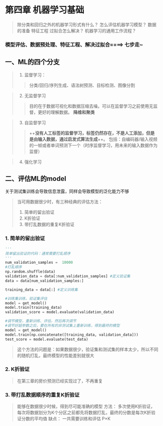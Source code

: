 # 第四章 机器学习基础
> 除分类和回归之外的机器学习形式有什么？
怎么评估机器学习模型？
数据的准备
特征工程
过拟合怎么解决？
机器学习的通用工作流程？

### 模型评估、数据预处理、特征工程、解决过拟合====> 七步走~

## 一、ML的四个分支
>1. 监督学习：
>>分类/回归/序列生成、语法树预测、目标检测、图像分割

>2. 无监督学习
>>目的在于数据可视化和数据压缩去噪。可以在监督学习之前使用无监督，更好的理解数据。
**降维和聚类**

>3. 自监督学习
>>++**没有人工标签的监督学习，标签仍然存在，不是人工添加，但是是由输入数据，通过启发式算法生成**++。
包括：自编码器/输入视频的一帧或者单词预测下一个（时序监督学习，用未来的输入数据作为监督）

>4. 强化学习

## 二、评估ML的model
关于测试集训练会导致信息泄露，同样会导致模型的泛化能力不够
>当可用数据很少时，有三种经典的评估方法：
>1. 简单的留出验证
>2. K折验证
>3. 带打乱数据的重复K折验证
### 1. 简单的留出验证
```python
'''
简单留出验证的代码：通常需要打乱顺序
'''
num_validation_samples =  10000
#打乱顺序
np.random.shuffle(data)
validation_data = data[:num_validation_samples]	#定义验证集
data = data[num_validation_samples:]

training_data = data[:]	#定义训练集

#训练集训练，验证集评估
model = get_model()
model.train(training_data)
validation_score = model.evaluate(validation_data)

#调节模型，重新训练、评估，然后再次调节
#调节好超参数之后，要在所有的非测试集上重新训练，得到最终的模型
model = get_model()
model.train(np.concatenate([training_data, validation_data]))
test_score = model.evaluate(test_data)
```
>这个方法的问题是：如果数据很少，验证集和测试集的样本太少，所以不同的随机打乱，最终模型的性能差别就很大
### 2. K折验证
> 在第三章的房价预测已经实现过了，不再重复
### 3. 带打乱数据顺序的重复K折验证
>能够在数据很少时候，得到尽可能准确的模型
方法： 多次使用K折验证，每次将数据划分为K个分区之前都先将数据打乱，最终的分数是每次K折验证分数的平均值
缺点： 一共需要训练和评估 P×K 


